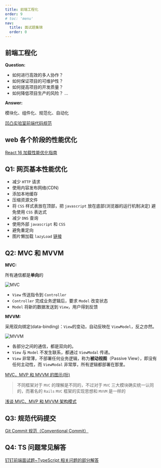 ```yaml
---
title: 前端工程化
order: 9
# toc: 'menu'
nav:
  title: 面试题集锦
  order: 0
---
```


## 前端工程化

**Question:**

- 如何进行高效的多人协作？
- 如何保证项目的可维护性？
- 如何提高项目的开发质量？
- 如何降低项目生产的风险？
  ...

**Answer:**

模块化、组件化、规范化、自动化

[凹凸实验室前端代码规范](https://guide.aotu.io/docs/index.html)

## web 各个阶段的性能优化

[React 16 加载性能优化指南](https://mp.weixin.qq.com/s/XSvhOF_N0VbuOKStwi0IYw)

## Q1: 网页基本性能优化

- 减少 `HTTP` 请求
- 使用内容发布网络(CDN)
- 添加本地缓存
- 压缩资源文件
- 将 `CSS` 样式表放在顶部，把 `javascript` 放在底部(浏览器的运行机制决定) 避免使用 `CSS` 表达式
- 减少 `DNS` 查询
- 使用外部 `javascript` 和 `CSS`
- 避免重定向
- 图片懒加载 `lazyLoad` [链接](https://q.shanyue.tech/fe/html/1.html)

## Q2: MVC 和 MVVM

**MVC:**

所有通信都是**单向**的

![MVC](http://www.ruanyifeng.com/blogimg/asset/2015/bg2015020105.png)

- `View` 传送指令到 `Controller`
- `Controller` 完成业务逻辑后，要求 `Model` 改变状态
- `Model` 将新的数据发送到 `View`，用户得到反馈

**MVVM:**

采用双向绑定(data-binding)：`View`的变动，自动反映在 `ViewModel`，反之亦然。

![MVVM](http://www.ruanyifeng.com/blogimg/asset/2015/bg2015020110.png)

- 各部分之间的通信，都是双向的。
- `View` 与 `Model` 不发生联系，都通过 `ViewModal` 传递。
- `View` 非常薄，不部署任何业务逻辑，称为**被动视图**（Passive View），即没有任何主动性，而 `ViewModal` 非常厚，所有逻辑都部署在那里。

[MVC，MVP 和 MVVM 的图示(阮)](http://www.ruanyifeng.com/blog/2015/02/mvcmvp_mvvm.html)

> 不同框架对于 `MVC` 的理解是不同的，不过对于 `MVC` 三大模块确实统一认同的，而著名的 `Rails` `MVC` 框架的实现思想和 `MVVM` 是一样的

[浅谈 MVC、MVP 和 MVVM 架构模式](https://draveness.me/mvx/)

## Q3: 规范代码提交

[Git Commit 规范（Conventional Commit）](https://juejin.cn/post/6985500205554597918)

## Q4: TS 问题常见解答

[钉钉前端面试题~TypeScript 相关问题的部分解答](https://juejin.cn/post/6988763249982308382)
